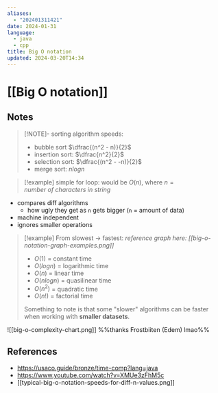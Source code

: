 ```yaml
---
aliases:
  - "202401311421"
date: 2024-01-31
language:
  - java
  - cpp
title: Big O notation
updated: 2024-03-20T14:34
---
```

# [[Big O notation]]
## Notes
> [!NOTE]- sorting algorithm speeds:
> - bubble sort $\dfrac{(n^2 - n)}{2}$
> - insertion sort: $\dfrac{n^2}{2}$
> - selection sort: $\dfrac{(n^2 - -n)}{2}$
> - merge sort: $nlogn$

> [!example]
> simple for loop: would be $O(n)$, where $n = number\ of\ characters\ in\ string$ 

- compares diff algorithms
	- how ugly they get as `n` gets bigger (`n` = amount of data)
- machine independent
- ignores smaller operations

> [!example] From slowest -> fastest:
> *reference graph here: [[big-o-notation-graph-examples.png]]*
> - $O(1)$ = constant time
> - $O(log n)$ = logarithmic time
> - $O(n)$ = linear time
> - $O(n log n)$ = quasilinear time
> - $O(n^2)$ = quadratic time
> - $O(n!)$ = factorial time
> 
> Something to note is that some "slower" algorithms can be faster when working with **smaller datasets**.
> 

![[big-o-complexity-chart.png]]
%%thanks Frostbiiten (Edem) lmao%%





## References
- https://usaco.guide/bronze/time-comp?lang=java
- https://www.youtube.com/watch?v=XMUe3zFhM5c
- [[typical-big-o-notation-speeds-for-diff-n-values.png]]